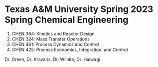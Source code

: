 # Texas A&M University Spring 2023 Spring Chemical Engineering

1. CHEN 364: Kinetics and Reactor Design
2. CHEN 324: Mass Transfer Operations
3. CHEN 461: Process Dynamics and Control
4. CHEN 425: Process Economics, Integration, and Control

Dr. Green, Dr. Kravaris, Dr. Wilhite, Dr. Halwagi